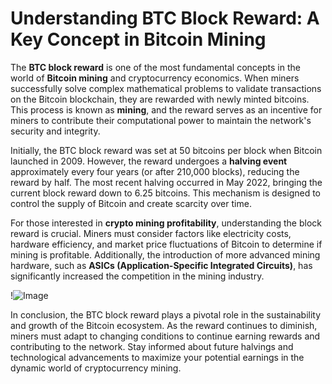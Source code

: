 # Understanding BTC Block Reward: A Key Concept in Bitcoin Mining

The **BTC block reward** is one of the most fundamental concepts in the world of **Bitcoin mining** and cryptocurrency economics. When miners successfully solve complex mathematical problems to validate transactions on the Bitcoin blockchain, they are rewarded with newly minted bitcoins. This process is known as **mining**, and the reward serves as an incentive for miners to contribute their computational power to maintain the network's security and integrity.

Initially, the BTC block reward was set at 50 bitcoins per block when Bitcoin launched in 2009. However, the reward undergoes a **halving event** approximately every four years (or after 210,000 blocks), reducing the reward by half. The most recent halving occurred in May 2022, bringing the current block reward down to 6.25 bitcoins. This mechanism is designed to control the supply of Bitcoin and create scarcity over time.

For those interested in **crypto mining profitability**, understanding the block reward is crucial. Miners must consider factors like electricity costs, hardware efficiency, and market price fluctuations of Bitcoin to determine if mining is profitable. Additionally, the introduction of more advanced mining hardware, such as **ASICs (Application-Specific Integrated Circuits)**, has significantly increased the competition in the mining industry.

!![Image](https://github.com/user-attachments/assets/3be06921-4469-491d-bd37-5f14c53422b7)

In conclusion, the BTC block reward plays a pivotal role in the sustainability and growth of the Bitcoin ecosystem. As the reward continues to diminish, miners must adapt to changing conditions to continue earning rewards and contributing to the network. Stay informed about future halvings and technological advancements to maximize your potential earnings in the dynamic world of cryptocurrency mining.